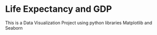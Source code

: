 # Life Expectancy and GDP
 This is a Data Visualization Project using python libraries Matplotlib and Seaborn
